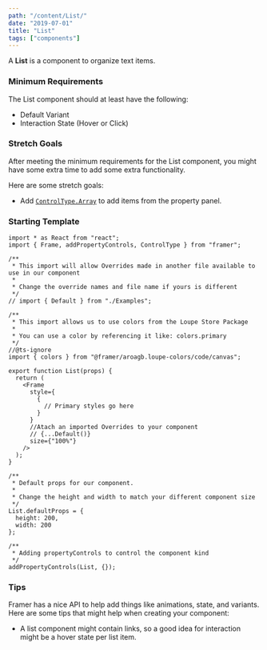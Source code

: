 ```yaml
---
path: "/content/List/"
date: "2019-07-01"
title: "List"
tags: ["components"]
---
```


A **List** is a component to organize text items.

### Minimum Requirements

The List component should at least have the following:

- Default Variant
- Interaction State (Hover or Click)

### Stretch Goals

After meeting the minimum requirements for the List component, you might have some extra time to add some extra functionality.

Here are some stretch goals:

- Add [`ControlType.Array`](https://www.framer.com/api/property-controls/#array) to add items from the property panel.

### Starting Template

```tsx
import * as React from "react";
import { Frame, addPropertyControls, ControlType } from "framer";

/**
 * This import will allow Overrides made in another file available to use in our component
 *
 * Change the override names and file name if yours is different
 */
// import { Default } from "./Examples";

/**
 * This import allows us to use colors from the Loupe Store Package
 *
 * You can use a color by referencing it like: colors.primary
 */
//@ts-ignore
import { colors } from "@framer/aroagb.loupe-colors/code/canvas";

export function List(props) {
  return (
    <Frame
      style={
        {
          // Primary styles go here
        }
      }
      //Atach an imported Overrides to your component
      // {...Default()}
      size={"100%"}
    />
  );
}

/**
 * Default props for our component.
 *
 * Change the height and width to match your different component size
 */
List.defaultProps = {
  height: 200,
  width: 200
};

/**
 * Adding propertyControls to control the component kind
 */
addPropertyControls(List, {});
```

### Tips

Framer has a nice API to help add things like animations, state, and variants. Here are some tips that might help when creating your component:

- A list component might contain links, so a good idea for interaction might be a hover state per list item.

